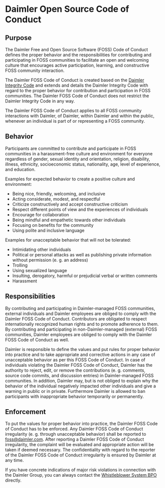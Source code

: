 # Daimler Open Source Code of Conduct


## Purpose

The Daimler Free and Open Source Software (FOSS) Code of Conduct defines the proper behavior and the responsibilities for contributing and participating in FOSS communities to facilitate an open and welcoming culture that encourages active participation, learning, and constructive FOSS community interaction.

The Daimler FOSS Code of Conduct is created based on the [Daimler Integrity Code](https://www.daimler.com/documents/sustainability/integrity/daimler-integritycode.pdf) and extends and details the Daimler Integrity Code with regard to the proper behavior for contribution and participation in FOSS communities. The Daimler FOSS Code of Conduct does not restrict the Daimler Integrity Code in any way.

The Daimler FOSS Code of Conduct applies to all FOSS community interactions with Daimler, of Daimler, within Daimler and within the public, whenever an individual is part of or representing a FOSS community.

## Behavior

Participants are committed to contribute and participate in FOSS communities in a harassment-free culture and environment for everyone regardless of gender, sexual identity and orientation, religion, disability, illness, ethnicity, socioeconomic status, nationality, age, level of experience, and education.

Examples for expected behavior to create a positive culture and environment:

* Being nice, friendly, welcoming, and inclusive
* Acting considerate, modest, and respectful
* Criticize constructively and accept constructive criticism
* Respect different points of view and the experiences of individuals
* Encourage for collaboration
* Being mindful and empathetic towards other individuals
* Focusing on benefits for the community
* Using polite and inclusive language

Examples for unacceptable behavior that will not be tolerated:

* Intimidating other individuals
* Political or personal attacks as well as publishing private information without permission (e. g. an address)
* Trolling
* Using sexualized language
* Insulting, derogatory, harmful or prejudicial verbal or written comments
* Harassment

## Responsibilities

By contributing and participating in Daimler-managed FOSS communities, external individuals and Daimler employees are obliged to comply with the Daimler FOSS Code of Conduct. Contributors are obligated to respect internationally recognized human rights and to promote adherence to them. By contributing and participating in non-Daimler-managed (external) FOSS communities, Daimler employees are obliged to comply with the Daimler FOSS Code of Conduct as well.

Daimler is responsible to define the values and put rules for proper behavior into practice and to take appropriate and corrective actions in any case of unacceptable behavior as per this FOSS Code of Conduct. In case of individuals violating the Daimler FOSS Code of Conduct, Daimler has the authority to reject, edit, or remove the contributions (e. g. comments, source code commits, and discussion entries) in Daimler-managed FOSS communities. In addition, Daimler may, but is not obliged to explain why the behavior of the individual negatively impacted other individuals and give a warning in public or in private. Furthermore Daimler is allowed to ban participants with inappropriate behavior temporarily or permanently.


## Enforcement

To put the values for proper behavior into practice, the Daimler FOSS Code of Conduct has to be enforced. Any Daimler FOSS Code of Conduct irregularity (e. g. through unacceptable behavior) shall be reported to foss@daimler.com. After reporting a Daimler FOSS Code of Conduct irregularity, the complaint will be evaluated and appropriate action will be taken if deemed necessary. The confidentiality with regard to the reporter of the Daimler FOSS Code of Conduct irregularity is ensured by Daimler at any time.

If you have concrete indications of major risk violations in connection with the Daimler Group, you can always contact the [Whistleblower System BPO](https://www.daimler.com/company/corporate-governance/compliance/bpo.html) directly.
